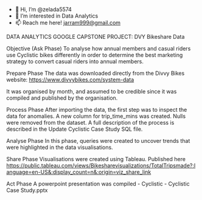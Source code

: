 - 👋 Hi, I’m @zelada5574
- 👀 I’m interested in Data Analytics
- 📫 Reach me here! jarram999@gmail.com

DATA ANALYTICS GOOGLE CAPSTONE PROJECT: DVY Bikeshare Data

Objective (Ask Phase)
To analyse how annual members and casual riders use Cyclistic bikes differently in order to determine the best marketing strategy to convert casual riders into annual members.

Prepare Phase
The data was downloaded directly from the Divvy Bikes website: https://www.divvybikes.com/system-data

It was organised by month, and assumed to be credible since it was compiled and published by the organisation.

Process Phase
After importing the data, the first step was to inspect the data for anomalies. A new column for trip_time_mins was created. Nulls were removed from the dataset. A full description of the process is described in the Update Cyclistic Case Study SQL file.

Analyse Phase
In this phase, queries were created to uncover trends that were highlighted in the data visualisations.

Share Phase
Visualisations were created using Tableau. Published here https://public.tableau.com/views/Bikesharevisualizations/TotalTripsmade?:language=en-US&:display_count=n&:origin=viz_share_link

Act Phase
A powerpoint presentation was compiled - Cyclistic - Cyclistic Case Study.pptx
